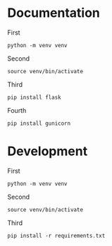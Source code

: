 # Documentation
First
```
python -m venv venv
```
Second
```
source venv/bin/activate
```
Third
```
pip install flask
```
Fourth
```
pip install gunicorn
```
# Development
First
```
python -m venv venv
```
Second
```
source venv/bin/activate
```
Third
```
pip install -r requirements.txt
```
